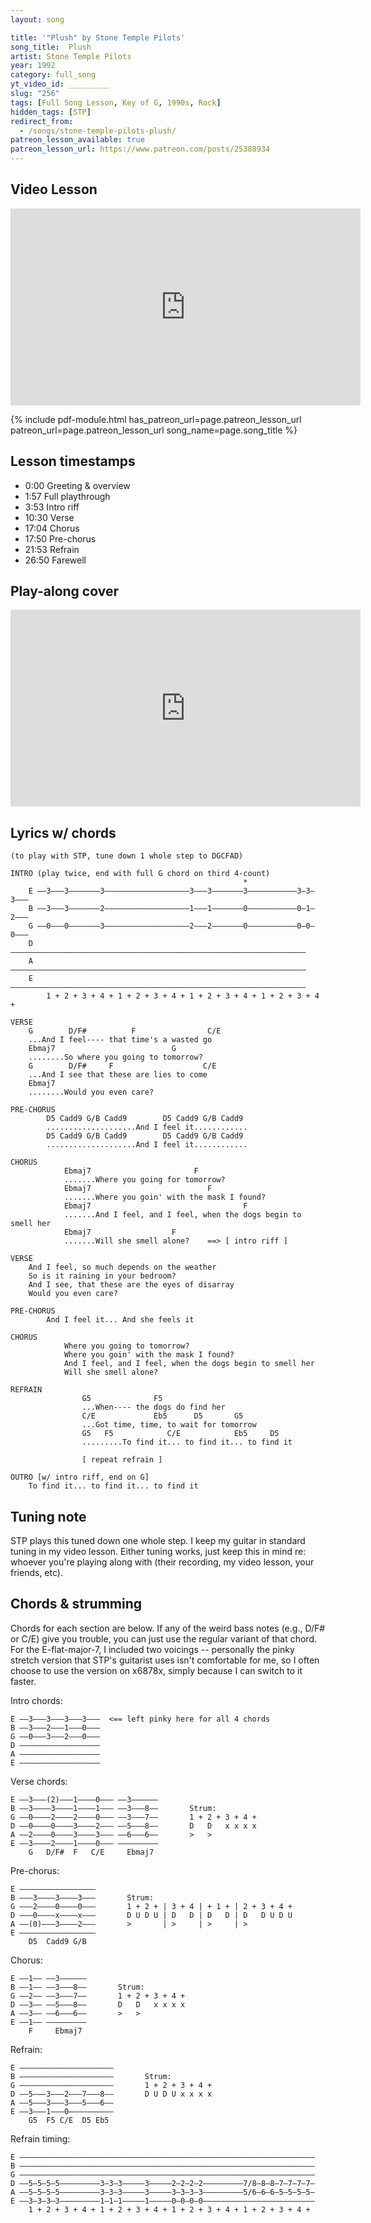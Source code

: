```yaml
---
layout: song

title: '"Plush" by Stone Temple Pilots'
song_title:  Plush
artist: Stone Temple Pilots
year: 1992
category: full_song
yt_video_id: _________
slug: "256"
tags: [Full Song Lesson, Key of G, 1990s, Rock]
hidden_tags: [STP]
redirect_from:
  - /songs/stone-temple-pilots-plush/
patreon_lesson_available: true
patreon_lesson_url: https://www.patreon.com/posts/25388934
---
```


## Video Lesson

<iframe width="560" height="315" src="https://www.youtube.com/embed/alPm8GDqB90?showinfo=0" frameborder="0" allowfullscreen></iframe>

<!-- Coming soon! -->

{% include pdf-module.html has_patreon_url=page.patreon_lesson_url patreon_url=page.patreon_lesson_url song_name=page.song_title %}

<!-- Coming later today! -->

## Lesson timestamps

- 0:00 Greeting & overview
- 1:57 Full playthrough
- 3:53 Intro riff
- 10:30 Verse
- 17:04 Chorus
- 17:50 Pre-chorus
- 21:53 Refrain
- 26:50 Farewell

## Play-along cover

<iframe width="560" height="315" src="https://www.youtube.com/embed/6ik8ii6Yagk?showinfo=0" frameborder="0" allowfullscreen></iframe>

## Lyrics w/ chords

    (to play with STP, tune down 1 whole step to DGCFAD)

    INTRO (play twice, end with full G chord on third 4-count)
                                                        *
        E ––3–––3–––––––3–––––––––––––––––––3–––3–––––––3–––––––––––3–3–3–––
        B ––3–––3–––––––2–––––––––––––––––––1–––1–––––––0–––––––––––0–1–2–––
        G ––0–––0–––––––3–––––––––––––––––––2–––2–––––––0–––––––––––0–0–0–––
        D ––––––––––––––––––––––––––––––––––––––––––––––––––––––––––––––––––
        A ––––––––––––––––––––––––––––––––––––––––––––––––––––––––––––––––––
        E ––––––––––––––––––––––––––––––––––––––––––––––––––––––––––––––––––
            1 + 2 + 3 + 4 + 1 + 2 + 3 + 4 + 1 + 2 + 3 + 4 + 1 + 2 + 3 + 4 +

    VERSE
        G        D/F#          F                C/E
        ...And I feel---- that time's a wasted go
        Ebmaj7                          G
        ........So where you going to tomorrow?
        G        D/F#     F                    C/E
        ...And I see that these are lies to come
        Ebmaj7
        ........Would you even care?

    PRE-CHORUS
            D5 Cadd9 G/B Cadd9        D5 Cadd9 G/B Cadd9
            ....................And I feel it............
            D5 Cadd9 G/B Cadd9        D5 Cadd9 G/B Cadd9
            ....................And I feel it............

    CHORUS
                Ebmaj7                       F
                .......Where you going for tomorrow?
                Ebmaj7                          F
                .......Where you goin' with the mask I found?
                Ebmaj7                                  F
                .......And I feel, and I feel, when the dogs begin to smell her
                Ebmaj7                  F
                .......Will she smell alone?    ==> [ intro riff ]

    VERSE
        And I feel, so much depends on the weather
        So is it raining in your bedroom?
        And I see, that these are the eyes of disarray
        Would you even care?

    PRE-CHORUS
            And I feel it... And she feels it

    CHORUS
                Where you going to tomorrow?
                Where you goin' with the mask I found?
                And I feel, and I feel, when the dogs begin to smell her
                Will she smell alone?

    REFRAIN
                    G5              F5
                    ...When---- the dogs do find her
                    C/E             Eb5      D5       G5
                    ...Got time, time, to wait for tomorrow
                    G5   F5            C/E            Eb5     D5
                    .........To find it... to find it... to find it

                    [ repeat refrain ]

    OUTRO [w/ intro riff, end on G]
        To find it... to find it... to find it

## Tuning note

STP plays this tuned down one whole step. I keep my guitar in standard tuning in my video lesson. Either tuning works, just keep this in mind re: whoever you're playing along with (their recording, my video lesson, your friends, etc).

## Chords & strumming

Chords for each section are below. If any of the weird bass notes (e.g., D/F# or C/E) give you trouble, you can just use the regular variant of that chord. For the E-flat-major-7, I included two voicings -- personally the pinky stretch version that STP's guitarist uses isn't comfortable for me, so I often choose to use the version on x6878x, simply because I can switch to it faster.

Intro chords:

    E ––3–––3–––3–––3–––  <== left pinky here for all 4 chords
    B ––3–––2–––1–––0–––
    G ––0–––3–––2–––0–––
    D ––––––––––––––––––
    A ––––––––––––––––––
    E ––––––––––––––––––

Verse chords:

    E ––3–––(2)–––1––––0––– ––3––––––
    B ––3––––3––––1––––1––– ––3–––8––       Strum:
    G ––0––––2––––2––––0––– ––3–––7––       1 + 2 + 3 + 4 +
    D ––0––––0––––3––––2––– ––5–––8––       D   D   x x x x
    A ––2––––0––––3––––3––– ––6–––6––       >   >
    E ––3––––2––––1––––0––– –––––––––
        G   D/F#  F   C/E     Ebmaj7

Pre-chorus:

    E –––––––––––––––––
    B –––3––––3––––3–––       Strum:
    G –––2––––0––––0–––       1 + 2 + | 3 + 4 | + 1 + | 2 + 3 + 4 +
    D –––0––––x––––x–––       D U D U | D   D | D   D | D   D U D U
    A ––(0)–––3––––2–––       >       | >     | >     | >
    E –––––––––––––––––
        D5  Cadd9 G/B

Chorus:

    E ––1–– ––3––––––
    B ––1–– ––3–––8––       Strum:
    G ––2–– ––3–––7––       1 + 2 + 3 + 4 +
    D ––3–– ––5–––8––       D   D   x x x x
    A ––3–– ––6–––6––       >   >
    E ––1–– –––––––––
        F     Ebmaj7

Refrain:

    E –––––––––––––––––––––
    B –––––––––––––––––––––       Strum:
    G –––––––––––––––––––––       1 + 2 + 3 + 4 +
    D ––5–––3–––2–––7–––8––       D U D U x x x x
    A ––5–––3–––3–––5–––6––
    E ––3–––1–––0––––––––––
        G5  F5 C/E  D5 Eb5

Refrain timing:

    E ––––––––––––––––––––––––––––––––––––––––––––––––––––––––––––––––––
    B ––––––––––––––––––––––––––––––––––––––––––––––––––––––––––––––––––
    G ––––––––––––––––––––––––––––––––––––––––––––––––––––––––––––––––––
    D ––5–5–5–5–––––––––3–3–3–––––3–––––2–2–2–2–––––––––7/8–8–8–7–7–7–7–
    A ––5–5–5–5–––––––––3–3–3–––––3–––––3–3–3–3–––––––––5/6–6–6–5–5–5–5–
    E ––3–3–3–3–––––––––1–1–1–––––1–––––0–0–0–0–––––––––––––––––––––––––
        1 + 2 + 3 + 4 + 1 + 2 + 3 + 4 + 1 + 2 + 3 + 4 + 1 + 2 + 3 + 4 +
